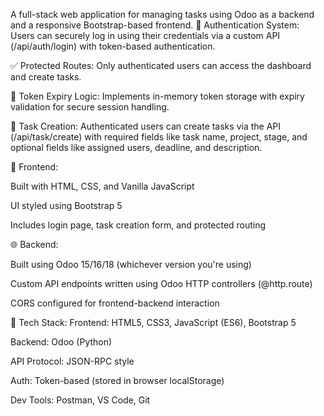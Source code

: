 A full-stack web application for managing tasks using Odoo as a backend and a responsive Bootstrap-based frontend.
🔐 Authentication System: Users can securely log in using their credentials via a custom API (/api/auth/login) with token-based authentication.

✅ Protected Routes: Only authenticated users can access the dashboard and create tasks.

🧠 Token Expiry Logic: Implements in-memory token storage with expiry validation for secure session handling.

📝 Task Creation: Authenticated users can create tasks via the API (/api/task/create) with required fields like task name, project, stage, and optional fields like assigned users, deadline, and description.

🚀 Frontend:

Built with HTML, CSS, and Vanilla JavaScript

UI styled using Bootstrap 5

Includes login page, task creation form, and protected routing

🌐 Backend:

Built using Odoo 15/16/18 (whichever version you're using)

Custom API endpoints written using Odoo HTTP controllers (@http.route)

CORS configured for frontend-backend interaction

📁 Tech Stack:
Frontend: HTML5, CSS3, JavaScript (ES6), Bootstrap 5

Backend: Odoo (Python)

API Protocol: JSON-RPC style

Auth: Token-based (stored in browser localStorage)

Dev Tools: Postman, VS Code, Git

